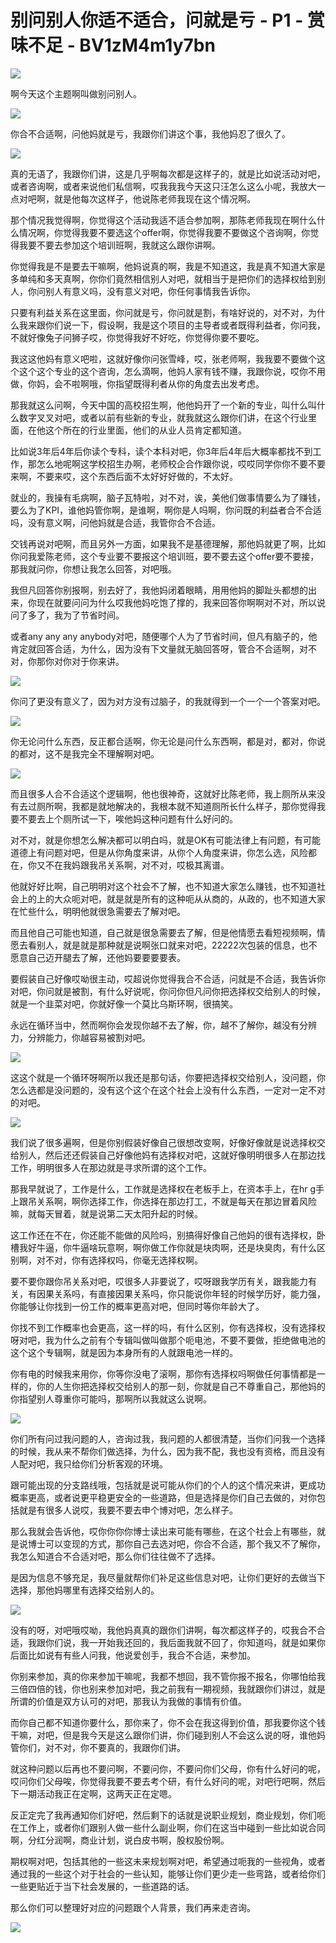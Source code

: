 # 别问别人你适不适合，问就是亏 - P1 - 赏味不足 - BV1zM4m1y7bn

![](img/0d2deeb17db972c186a62b62a46f0309_0.png)

啊今天这个主题啊叫做别问别人。

![](img/0d2deeb17db972c186a62b62a46f0309_2.png)

你合不合适啊，问他妈就是亏，我跟你们讲这个事，我他妈忍了很久了。

![](img/0d2deeb17db972c186a62b62a46f0309_4.png)

真的无语了，我跟你们讲，这是几乎啊每次都是这样子的，就是比如说活动对吧，或者咨询啊，或者来说他们私信啊，哎我我我今天这只汪怎么这么小呢，我放大一点对吧啊，就是他每次这样子，他说陈老师我现在这个情况啊。

那个情况我觉得啊，你觉得这个活动我适不适合参加啊，那陈老师我现在啊什么什么情况啊，你觉得我要不要选这个offer啊，你觉得我要不要做这个咨询啊，你觉得我要不要去参加这个培训班啊，我就这么跟你讲啊。

你觉得我是不是要去干嘛啊，他妈说真的啊，我是不知道这，我是真不知道大家是多单纯和多天真啊，你你们竟然相信别人对吧，就相当于是把你们的选择权给到别人，你问别人有意义吗，没有意义对吧，你任何事情我告诉你。

只要有利益关系在这里面，你问就是亏，你问就是割，有啥好说的，对不对，为什么我来跟你们说一下，假设啊，我是这个项目的主导者或者既得利益者，你问我，不就好像兔子问狮子哎，你觉得我好不好吃，你觉得你要不要吃。

我这这他妈有意义吧啦，这就好像你问张雪峰，哎，张老师啊，我我要不要做个这个这个这个专业的这个咨询，怎么滴啊，他妈人家有钱不赚，我跟你说，哎你不用做，你妈，会不啦啊哦，你指望既得利者从你的角度去出发考虑。

那我就这么问啊，今天中国的高校招生啊，他他妈开了一个新的专业，叫什么叫什么数字叉叉对吧，或者以前有些新的专业，就我就这么跟你们讲，在这个行业里面，在他这个所在的行业里面，他们的从业人员肯定都知道。

比如说3年后4年后你读个专科，读个本科对吧，你3年后4年后大概率都找不到工作，那怎么地呢啊这学校招生办啊，老师校企合作跟你说，哎哎同学你你不要不要来啊，不要来哎，这个东西后面不太好好好做的，不太好。

就业的，我操有毛病啊，脑子瓦特啦，对不对，诶，美他们做事情要么为了赚钱，要么为了KPI，谁他妈管你啊，是谁啊，啊你是人吗啊，你问既的利益者合不合适吗，没有意义啊，问他妈就是合适，我管你合不合适。

交钱再说对吧啊，而且另外一方面，如果我不是基德理解，那他妈就更了啊，比如你问我爱陈老师，这个专业要不要报这个培训班，要不要去这个offer要不要接，那我就问你，你想让我怎么回答，对吧哦。

我但凡回答你别报啊，别去好了，我他妈闭着眼睛，用用他妈的脚趾头都想的出来，你现在就要问问为什么哎我他妈吃饱了撑的，我来回答你啊啊对不对，所以说问了多了，我为了节省时间。

或者any any any anybody对吧，随便哪个人为了节省时间，但凡有脑子的，他肯定就回答合适，为什么，因为没有下文量就无脑回答呀，管合不合适啊，对不对，你那你对你对于你来讲。



![](img/0d2deeb17db972c186a62b62a46f0309_6.png)

你问了更没有意义了，因为对方没有过脑子，的我就得到一个一个一个答案对吧。

![](img/0d2deeb17db972c186a62b62a46f0309_8.png)

你无论问什么东西，反正都合适啊，你无论是问什么东西啊，都是对，都对，你说的都对，这不是我完全不理解啊对吧。



![](img/0d2deeb17db972c186a62b62a46f0309_10.png)

而且很多人合不合适这个逻辑啊，他也很神奇，这就好比陈老师，我上厕所从来没有去过厕所啊，我都是就地解决的，我根本就不知道厕所长什么样子，那你觉得我要不要去上个厕所试一下，唉他妈这种问题有什么好问的。

对不对，就是你想怎么解决都可以明白吗，就是OK有可能法律上有问题，有可能道德上有问题对吧，但是从你角度来讲，从你个人角度来讲，你怎么选，风险都在，你又不在我妈跟我吊关系啊，对不对，哎极其离谱。

他就好好比啊，自己明明对这个社会不了解，也不知道大家怎么赚钱，也不知道社会上的上的大众呃对吧，就是就是所有的这种呃从从商的，从政的，也不知道大家在忙些什么，明明他就很急需要去了解对吧。

而且他自己可能也知道，自己就是很急需要去了解，但是他情愿去看短视频啊，情愿去看别人，就是就是那种就是说啊张口就来对吧，22222次包装的信息，也不愿意自己迈开腿去了解，还他妈要要要要表。

要假装自己好像哎呦很主动，哎超说你觉得我合不合适，问就是不合适，我告诉你对吧，你问就是被割，有什么好说呢，你问你但凡问你把选择权交给别人的时候，就是一个韭菜对吧，你就好像一个莫比乌斯环啊，很搞笑。

永远在循环当中，然而啊你会发现你越不去了解，你，越不了解你，越没有分辨力，分辨能力，你越容易被割对吧。



![](img/0d2deeb17db972c186a62b62a46f0309_12.png)

这这个就是一个循环呀啊所以我还是那句话，你要把选择权交给别人，没问题，你怎么选都是没问题的，没有这个这个在这个社会上没有什么东西，一定对一定不对的对吧。



![](img/0d2deeb17db972c186a62b62a46f0309_14.png)

我们说了很多遍啊，但是你别假装好像自己很想改变啊，好像好像就是说选择权交给别人，然后还还假装自己好像他妈有选择权对吧，这就好像明明很多人在那边找工作，明明很多人在那边就是寻求所谓的这个工作。

那我早就说了，工作是什么，工作就是选择权在老板手上，在资本手上，在hr g手上跟吊关系啊，啊你选择工作，你选择在那边打工，不就是每天在那边冒着风险嘛，就每天冒着，就是说第二天太阳升起的时候。

这工作还在不在，你还能不能做的风险吗，别搞得好像自己他妈的很有选择权，卧槽我好牛逼，你牛逼啥玩意啊，啊你做工作你就是块肉啊，还是块臭肉，有什么区别啊，对不对，你有选择权吗，你毫无选择权啊。

要不要你跟你吊关系对吧，哎很多人非要说了，哎呀跟我学历有关，跟我能力有关，有因果关系吗，有直接因果关系吗，你只能说你年轻的时候学历好，能力强，你能够让你找到一份工作的概率更高对吧，但同时等你年龄大了。

你找不到工作概率也会更高，这一样的吗，有什么区别，你有选择权，没有选择权呀对吧，我为什么之前有个专辑叫做叫做那个呃电池，不要不要做，拒绝做电池的这个这个专辑啊，就是因为本身所有的人就跟电池一样的。

你有电的时候我来用你，你等你没电了滚啊，那你有选择权吗啊做任何事情都是一样的，你的人生你把选择权交给别人的那一刻，你就是自己不尊重自己，那他妈的你指望别人尊重你可能吗，那啊所以我就这么说啊。



![](img/0d2deeb17db972c186a62b62a46f0309_16.png)

你们所有问过我问题的人，咨询过我，我问题的人都很清楚，当你们问我一个选择的时候，我从来不帮你们做选择，为什么，因为我不配，我也没有资格，而且没有人配对吧，我只给你们分析客观的环境。

跟可能出现的分支路线哦，包括就是说可能从你们的个人的这个情况来讲，更成功概率更高，或者说更平稳更安全的一些道路，但是选择是你们自己去做的，对你包括就是有很多人说哎，我要不要去申个博对吧，怎么样子。

那么我就会告诉他，哎你你你你博士读出来可能有哪些，在这个社会上有哪些，就是说博士可以变现的方式，那你自己去选对吧，你合不合适，那个我又不了解你，我怎么知道合不合适对吧，那么你们往往做不了选择。

是因为信息不够充足，我尽量就帮你们补足这些信息对吧，让你们更好的去做当下选择，那他妈哪里有选择交给别人的。



![](img/0d2deeb17db972c186a62b62a46f0309_18.png)

没有的呀，对吧哦哎呦，我他妈真真的跟你们讲啊，每次都这样子的，哎我合不合适，我跟你们说，我一开始我还回的，我后面我就不回了，你知道吗，就是如果你后面比如说有有些人问我，他说爱创手，我合不合适，来参加。

你别来参加，真的你来参加干嘛呢，我都不想回，我不管你报不报名，你哪怕给我三倍四倍的钱，你也别来参加对吧，我之前我有一期视频，我就跟你们讲过，就是所谓的价值是双方认可的对吧，那我认为我做的事情有价值。

而你自己都不知道你要什么，那你来了，你不会在我这得到价值，那我要你这个钱干嘛，对吧，但是我今天是这么跟你们讲，你们碰到别人不会这么说的呀，谁他妈管你们，对不对，你不要真的，我跟你们讲。

就这种问题以后再也不要问啊，不要问你，不要问你们父母，你有什么好问的呢，哎问你们父母唉，你觉得我要不要去考个研，有什么好问的呢，对吧行吧啊，然后下一期活动我正在定啊，这两天正在定嗯。

反正定完了我再通知你们好吧，然后剩下的话就是说职业规划，商业规划，你们呃在工作上，或者你们跟别人做一些什么副业啊，你们在这当中碰到一些比如说合同啊，分红分润啊，商业计划，说白皮书啊，股权股份啊。

期权啊对吧，包括其他的一些这未来规划啊对吧，希望通过呃我的一些视角，或者通过我的一些这个对于社会的一些认知，能够让你们更少走一些弯路，或者给你们一些更贴近于当下社会发展的，一些道路的话。

那么你们可以整理好对应的问题跟个人背景，我们再来走咨询。

![](img/0d2deeb17db972c186a62b62a46f0309_20.png)